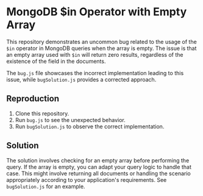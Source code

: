 # MongoDB $in Operator with Empty Array
This repository demonstrates an uncommon bug related to the usage of the `$in` operator in MongoDB queries when the array is empty.  The issue is that an empty array used with `$in` will return zero results, regardless of the existence of the field in the documents.

The `bug.js` file showcases the incorrect implementation leading to this issue, while `bugSolution.js` provides a corrected approach.

## Reproduction
1. Clone this repository.
2. Run `bug.js` to see the unexpected behavior.
3. Run `bugSolution.js` to observe the correct implementation. 

## Solution
The solution involves checking for an empty array before performing the query. If the array is empty, you can adapt your query logic to handle that case. This might involve returning all documents or handling the scenario appropriately according to your application's requirements.  See `bugSolution.js` for an example.